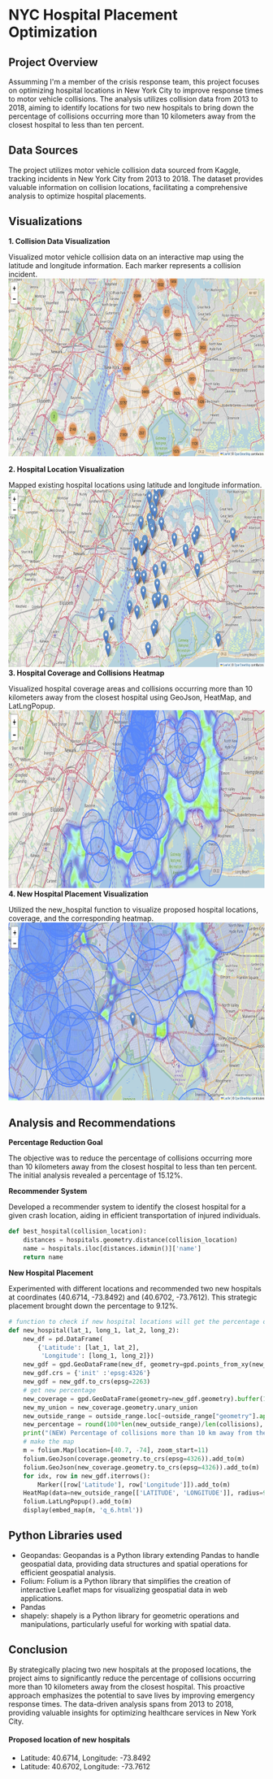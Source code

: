 # NYC Hospital Placement Optimization

## Project Overview

Assumming I'm a member of the crisis response team, this project focuses on optimizing hospital locations in New York City to improve response times to motor vehicle collisions. The analysis utilizes collision data from 2013 to 2018, aiming to identify locations for two new hospitals to bring down the percentage of collisions occurring more than 10 kilometers away from the closest hospital to less than ten percent.

## Data Sources

The project utilizes motor vehicle collision data sourced from Kaggle, tracking incidents in New York City from 2013 to 2018. The dataset provides valuable information on collision locations, facilitating a comprehensive analysis to optimize hospital placements.

## Visualizations

**1. Collision Data Visualization**

Visualized motor vehicle collision data on an interactive map using the latitude and longitude information. Each marker represents a collision incident.
<img src="q1.jpg" height="350px" width="650">

**2. Hospital Location Visualization**

Mapped existing hospital locations using latitude and longitude information.
<img src="q2.jpg" height="350px" width="650">
**3. Hospital Coverage and Collisions Heatmap**

Visualized hospital coverage areas and collisions occurring more than 10 kilometers away from the closest hospital using GeoJson, HeatMap, and LatLngPopup.
<img src="m6.jpg" height="350px" width="650">
**4. New Hospital Placement Visualization**

Utilized the new_hospital function to visualize proposed hospital locations, coverage, and the corresponding heatmap.
<img src="q6.jpg" height="350px" width="650">
## Analysis and Recommendations

**Percentage Reduction Goal**

The objective was to reduce the percentage of collisions occurring more than 10 kilometers away from the closest hospital to less than ten percent. The initial analysis revealed a percentage of 15.12%.

**Recommender System**

Developed a recommender system to identify the closest hospital for a given crash location, aiding in efficient transportation of injured individuals.

```python
def best_hospital(collision_location):
    distances = hospitals.geometry.distance(collision_location)
    name = hospitals.iloc[distances.idxmin()]['name']
    return name
```

**New Hospital Placement**

Experimented with different locations and recommended two new hospitals at coordinates (40.6714, -73.8492) and (40.6702, -73.7612). This strategic placement brought down the percentage to 9.12%.

```python
# function to check if new hospital locations will get the percentage of collisions more than 10km to <10%
def new_hospital(lat_1, long_1, lat_2, long_2):
    new_df = pd.DataFrame(
        {'Latitude': [lat_1, lat_2],
         'Longitude': [long_1, long_2]})
    new_gdf = gpd.GeoDataFrame(new_df, geometry=gpd.points_from_xy(new_df.Longitude, new_df.Latitude))
    new_gdf.crs = {'init' :'epsg:4326'}
    new_gdf = new_gdf.to_crs(epsg=2263)
    # get new percentage
    new_coverage = gpd.GeoDataFrame(geometry=new_gdf.geometry).buffer(10000)
    new_my_union = new_coverage.geometry.unary_union
    new_outside_range = outside_range.loc[~outside_range["geometry"].apply(lambda x: new_my_union.contains(x))]
    new_percentage = round(100*len(new_outside_range)/len(collisions), 2)
    print("(NEW) Percentage of collisions more than 10 km away from the closest hospital: {}%".format(new_percentage))
    # make the map
    m = folium.Map(location=[40.7, -74], zoom_start=11) 
    folium.GeoJson(coverage.geometry.to_crs(epsg=4326)).add_to(m)
    folium.GeoJson(new_coverage.geometry.to_crs(epsg=4326)).add_to(m)
    for idx, row in new_gdf.iterrows():
        Marker([row['Latitude'], row['Longitude']]).add_to(m)
    HeatMap(data=new_outside_range[['LATITUDE', 'LONGITUDE']], radius=9).add_to(m)
    folium.LatLngPopup().add_to(m)
    display(embed_map(m, 'q_6.html'))
```

## Python Libraries used

- Geopandas: Geopandas is a Python library extending Pandas to handle geospatial data, providing data structures and spatial operations for efficient geospatial analysis.
- Folium: Folium is a Python library that simplifies the creation of interactive Leaflet maps for visualizing geospatial data in web applications.
- Pandas
- shapely: shapely is a Python library for geometric operations and manipulations, particularly useful for working with spatial data.

## Conclusion

By strategically placing two new hospitals at the proposed locations, the project aims to significantly reduce the percentage of collisions occurring more than 10 kilometers away from the closest hospital. This proactive approach emphasizes the potential to save lives by improving emergency response times. The data-driven analysis spans from 2013 to 2018, providing valuable insights for optimizing healthcare services in New York City.

#### Proposed location of new hospitals

- Latitude: 40.6714, Longitude: -73.8492
- Latitude: 40.6702, Longitude: -73.7612


